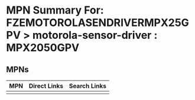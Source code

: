 



# MPN Summary For: FZEMOTOROLASENDRIVERMPX25GPV > motorola-sensor-driver : MPX2050GPV

## MPNs
  

|MPN|Direct Links|Search Links|
| :--- | :--- | :--- |
||||
